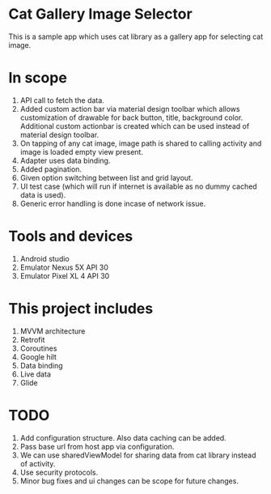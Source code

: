 # Cat Gallery Image Selector
This is a sample app which uses cat library as a gallery app for selecting cat image.

# In scope
1. API call to fetch the data.
2. Added custom action bar via material design toolbar which allows customization of drawable for back button, title, background color. 
   Additional custom actionbar is created which can be used instead of material design toolbar.
3. On tapping of any cat image, image path is shared to calling activity and image is loaded empty view present. 
4. Adapter uses data binding. 
5. Added pagination.
6. Given option switching between list and grid layout.
7. UI test case (which will run if internet is available as no dummy cached data is used). 
8. Generic error handling is done incase of network issue.

# Tools and devices
1. Android studio
2. Emulator Nexus 5X API 30
3. Emulator Pixel XL 4 API 30

# This project includes 
1. MVVM architecture
2. Retrofit
3. Coroutines
4. Google hilt
5. Data binding
6. Live data
7. Glide

# TODO
1. Add configuration structure. Also data caching can be added.
2. Pass base url from host app via configuration. 
3. We can use sharedViewModel for sharing data from cat library instead of activity.
4. Use security protocols. 
5. Minor bug fixes and ui changes can be scope for future changes.
